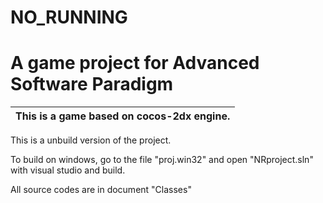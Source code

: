 # NO_RUNNING
# A game project for Advanced Software Paradigm 
|This is a game based on cocos-2dx engine.|
| --------------------------------------- |

This is a unbuild version of the project.

To build on windows, go to the file "proj.win32" and open "NRproject.sln" with visual studio and build.

All source codes are in document "Classes"

